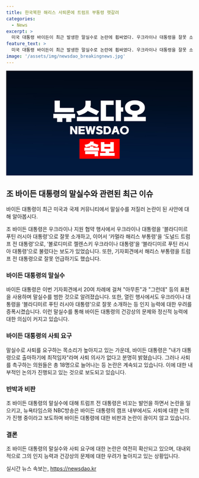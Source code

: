 ```yaml
---
title: 한국북한 해리스 사퇴론에 트럼프 부통령 헷갈려
categories:
  - News
excerpt: >
  미국 대통령 바이든이 최근 발생한 말실수로 논란에 휩싸였다. 우크라이나 대통령을 잘못 소개하고, 여러 차례 트럼프 전 대통령과 헷갈리는 발언을 한 것으로 보였다. 이로 인해 인지 능력 저하 우려가 불거졌으며, 대선 후보 사퇴 요구가 거론되고 있다. 또한 바이든 대통령의 기자회견에서의 모습과 말실수로 인해 건강 상태와 인지력에 대한 우려가 증폭되었다. 바이든 대통령의 발언에 대한 비판과 사퇴 요구는 계속되고 있으며, 그의 대통령직 기간에 대한 논의가 뜨거운 상황이다. 본 기사는 바이든 대통령의 현재 상황과 관련된 논란과 민주당 내부의 불화를 다루고 있다.
feature_text: >
  미국 대통령 바이든이 최근 발생한 말실수로 논란에 휩싸였다. 우크라이나 대통령을 잘못 소개하고, 여러 차례 트럼프 전 대통령과 헷갈리는 발언을 한 것으로 보였다. 이로 인해 인지 능력 저하 우려가 불거졌으며, 대선 후보 사퇴 요구가 거론되고 있다. 또한 바이든 대통령의 기자회견에서의 모습과 말실수로 인해 건강 상태와 인지력에 대한 우려가 증폭되었다. 바이든 대통령의 발언에 대한 비판과 사퇴 요구는 계속되고 있으며, 그의 대통령직 기간에 대한 논의가 뜨거운 상황이다. 본 기사는 바이든 대통령의 현재 상황과 관련된 논란과 민주당 내부의 불화를 다루고 있다.
image: '/assets/img/newsdao_breakingnews.jpg'
---
```


<p><img src="/assets/img/newsdao_breakingnews.jpg" alt="flaretime 속보" /></p>

<h2 data-ke-size="size26">조 바이든 대통령의 말실수와 관련된 최근 이슈</h2>

<p>바이든 대통령이 최근 미국과 국제 커뮤니티에서 말실수를 저질러 논란이 된 사안에 대해 알아봅시다.</p>

<p data-ke-size="size16">조 바이든 대통령은 우크라이나 지원 협약 행사에서 우크라이나 대통령을 '블라디미르 푸틴 러시아 대통령'으로 잘못 소개하고, 이어서 ‘카멀라 해리스 부통령'을 ‘도널드 트럼프 전 대통령'으로, ‘볼로디미르 젤렌스키 우크라이나 대통령’을 ‘블라디미르 푸틴 러시아 대통령’으로 불렀다는 보도가 있었습니다. 또한, 기자회견에서 해리스 부통령을 트럼프 전 대통령으로 잘못 언급하기도 했습니다.</p>

<h3 data-ke-size="size24">바이든 대통령의 말실수</h3>

<p data-ke-size="size16">바이든 대통령은 이번 기자회견에서 20여 차례에 걸쳐 "아무튼"과 "그런데" 등의 표현을 사용하며 말실수를 범한 것으로 알려졌습니다. 또한, 열린 행사에서도 우크라이나 대통령을 ‘블라디미르 푸틴 러시아 대통령’으로 잘못 소개하는 등 인지 능력에 대한 우려를 증폭시켰습니다. 이런 말실수를 통해 바이든 대통령의 건강상의 문제와 정신적 능력에 대한 의심이 커지고 있습니다.</p>

<h3 data-ke-size="size24">바이든 대통령의 사퇴 요구</h3>

<p data-ke-size="size16">말실수로 사퇴를 요구하는 목소리가 높아지고 있는 가운데, 바이든 대통령은 "내가 대통령으로 출마하기에 최적임자"라며 사퇴 의사가 없다고 분명히 밝혔습니다. 그러나 사퇴를 촉구하는 의원들은 총 18명으로 늘어나는 등 논란은 계속되고 있습니다. 이에 대한 내부적인 논의가 진행되고 있는 것으로 보도되고 있습니다.</p>

<h3 data-ke-size="size24">반박과 비판</h3>

<p data-ke-size="size16">조 바이든 대통령의 말실수에 대해 트럼프 전 대통령은 비꼬는 발언을 하면서 논란을 일으키고, 뉴욕타임스와 NBC방송은 바이든 대통령의 캠프 내부에서도 사퇴에 대한 논의가 진행 중이라고 보도하며 바이든 대통령에 대한 비판과 논란이 끊이지 않고 있습니다.</p>

<h3 data-ke-size="size24">결론</h3>

<p data-ke-size="size16">조 바이든 대통령의 말실수와 사퇴 요구에 대한 논란은 여전히 확산되고 있으며, 대내외적으로 그의 인지 능력과 건강상의 문제에 대한 우려가 높아지고 있는 상황입니다.</p>
실시간 뉴스 속보는, <a href="https://newsdao.kr" rel="dofollow">https://newsdao.kr</a>


